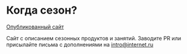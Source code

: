 #  Когда сезон?
[Опубликованный сайт](https://dontliem1.github.io/seasons)

Сайт с описанием сезонных продуктов и занятий. Заводите PR или присылайте письма с дополнениями на [intro@internet.ru](mailto:intro@internet.ru)